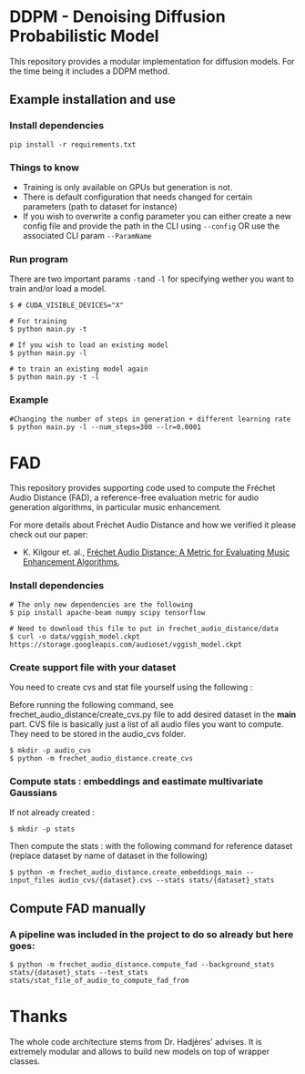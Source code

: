 # DDPM - Denoising Diffusion Probabilistic Model

This repository provides a modular implementation for diffusion models. For the time being it includes a DDPM method.


## Example installation and use

### Install dependencies

```
pip install -r requirements.txt
```


### Things to know

- Training is only available on GPUs but generation is not. 
- There is default configuration that needs changed for certain parameters (path to dataset for instance)
- If you wish to overwrite a config parameter you can either create a new config file and provide the path in the CLI using `--config` 
  OR use the associated CLI param `--ParamName`

### Run program

There are two important params `-t`and `-l` for specifying wether you want to train and/or load a model.

```
$ # CUDA_VISIBLE_DEVICES="X"

# For training
$ python main.py -t

# If you wish to load an existing model
$ python main.py -l 

# to train an existing model again
$ python main.py -t -l
```

### Example

```
#Changing the number of steps in generation + different learning rate
$ python main.py -l --num_steps=300 --lr=0.0001
```


# FAD

This repository provides supporting code used to compute the Fréchet Audio Distance (FAD), a reference-free evaluation metric for audio generation algorithms, in particular music enhancement.

For more details about Fréchet Audio Distance and how we verified it please check out our paper:

* K. Kilgour et. al.,
  [Fréchet Audio Distance: A Metric for Evaluating Music Enhancement Algorithms](https://arxiv.org/abs/1812.08466),

### Install dependencies

```shell
# The only new dependencies are the following
$ pip install apache-beam numpy scipy tensorflow

# Need to download this file to put in frechet_audio_distance/data
$ curl -o data/vggish_model.ckpt https://storage.googleapis.com/audioset/vggish_model.ckpt
```

### Create support file with your dataset

You need to create cvs and stat file yourself using the following : 

Before running the following command, see frechet_audio_distance/create_cvs.py file to add desired dataset in the __main__ part. CVS file is basically just a list of all audio files you want to compute. They need to be stored in the audio_cvs folder.

```shell
$ mkdir -p audio_cvs
$ python -m frechet_audio_distance.create_cvs
```

### Compute stats : embeddings and eastimate multivariate Gaussians
If not already created :
```shell
$ mkdir -p stats
```

Then compute the stats : with the following command for reference dataset (replace dataset by name of dataset in the following)

```shell
$ python -m frechet_audio_distance.create_embeddings_main --input_files audio_cvs/{dataset}.cvs --stats stats/{dataset}_stats
```

## Compute FAD manually
### A pipeline was included in the project to do so already but here goes: 
```shell
$ python -m frechet_audio_distance.compute_fad --background_stats stats/{dataset}_stats --test_stats stats/stat_file_of_audio_to_compute_fad_from

```

# Thanks

The whole code architecture stems from Dr. Hadjères' advises. It is extremely modular and allows to build new models on top of wrapper classes.
